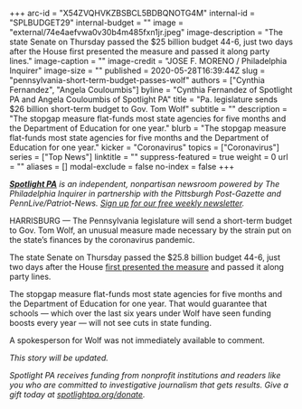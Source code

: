 +++
arc-id = "X54ZVQHVKZBSBCL5BDBQNOTG4M"
internal-id = "SPLBUDGET29"
internal-budget = ""
image = "external/74e4aefvwa0v30b4m485fxn1jr.jpeg"
image-description = "The state Senate on Thursday passed the $25 billion budget 44-6, just two days after the House first presented the measure and passed it along party lines."
image-caption = ""
image-credit = "JOSE F. MORENO / Philadelphia Inquirer"
image-size = ""
published = 2020-05-28T16:39:44Z
slug = "pennsylvania-short-term-budget-passes-wolf"
authors = ["Cynthia Fernandez", "Angela Couloumbis"]
byline = "Cynthia Fernandez of Spotlight PA and Angela Couloumbis of Spotlight PA"
title = "Pa. legislature sends $26 billion short-term budget to Gov. Tom Wolf"
subtitle = ""
description = "The stopgap measure flat-funds most state agencies for five months and the Department of Education for one year."
blurb = "The stopgap measure flat-funds most state agencies for five months and the Department of Education for one year."
kicker = "Coronavirus"
topics = ["Coronavirus"]
series = ["Top News"]
linktitle = ""
suppress-featured = true
weight = 0
url = ""
aliases = []
modal-exclude = false
no-index = false
+++

<a href="https://www.spotlightpa.org/"><i><b>Spotlight PA</b></i></a><i> is an independent, nonpartisan newsroom powered by The Philadelphia Inquirer in partnership with the Pittsburgh Post-Gazette and PennLive/Patriot-News. </i><a href="https://www.spotlightpa.org/newsletters"><i>Sign up for our free weekly newsletter</i></a><i>.</i>

HARRISBURG — The Pennsylvania legislature will send a short-term budget to Gov. Tom Wolf, an unusual measure made necessary by the strain put on the state’s finances by the coronavirus pandemic.

The state Senate on Thursday passed the $25.8 billion budget 44-6, just two days after the House <a href="https://www.spotlightpa.org/news/2020/05/pennsylvania-short-term-budget-revenue-shortfall-coronavirus/" target=_blank>first presented the measure</a> and passed it along party lines.

The stopgap measure flat-funds most state agencies for five months and the Department of Education for one year. That would guarantee that schools — which over the last six years under Wolf have seen funding boosts every year — will not see cuts in state funding.

A spokesperson for Wolf was not immediately available to comment.

<i>This story will be updated. </i>

<i>Spotlight PA receives funding from nonprofit institutions and readers like you who are committed to investigative journalism that gets results. Give a gift today at </i><a href="https://www.spotlightpa.org/donate"><i>spotlightpa.org/donate</i></a><i>.</i>
